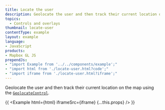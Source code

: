```yaml
---
title: Locate the user
description: Geolocate the user and then track their current location on the map using the GeolocateControl.
topics:
  - Controls and overlays
thumbnail: locate-user
contentType: example
layout: example
language:
- JavaScript
products:
- Mapbox GL JS
prependJs:
- "import Example from '../../components/example';"
- "import html from './locate-user.html?code';"
- "import iframe from './locate-user.html?iframe';"
---
```


Geolocate the user and then track their current location on the map using the [`GeolocateControl`](/mapbox-gl-js/api/markers/#geolocatecontrol).

{{ <Example html={html} iframeSrc={iframe} {...this.props} /> }}
